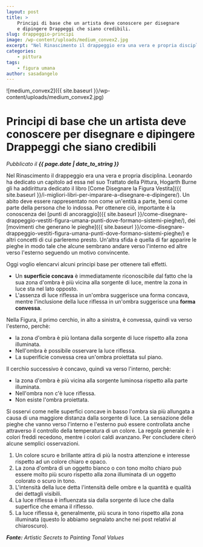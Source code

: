 ```yaml
---
layout: post
title: >
    Principi di base che un artista deve conoscere per disegnare
    e dipingere Drappeggi che siano credibili.
slug: drappeggio-principi
image: /wp-content/uploads/medium_convex2.jpg
excerpt: "Nel Rinascimento il drappeggio era una vera e propria disciplina. Leonardo ha dedicato un capitolo ad essa nel suo Trattato della Pittura, Hogarth Burne"
categories:
    - pittura
tags:
    - figura umana
author: sasadangelo
---
```


![medium_convex2]({{ site.baseurl }}/wp-content/uploads/medium_convex2.jpg)

# Principi di base che un artista deve conoscere per disegnare e dipingere Drappeggi che siano credibili
_Pubblicato il **{{ page.date | date_to_string }}**_

Nel Rinascimento il drappeggio era una vera e propria disciplina. Leonardo ha dedicato un capitolo ad essa nel suo Trattato della Pittura, Hogarth Burne gli ha addirittura dedicato il libro [Come Disegnare la Figura Vestita]({{ site.baseurl }}/i-migliori-libri-per-imparare-a-disegnare-e-dipingere/). Un abito deve essere rappresentato non come un'entità a parte, bensì come parte della persona che lo indossa. Per ottenere ciò, importante è la conoscenza dei [punti di ancoraggio]({{ site.baseurl }}/come-disegnare-drappeggio-vestiti-figura-umana-punti-dove-formano-sistemi-pieghe/), dei [movimenti che generano le pieghe]({{ site.baseurl }}/come-disegnare-drappeggio-vestiti-figura-umana-punti-dove-formano-sistemi-pieghe/) e altri concetti di cui parleremo presto. Un'altra sfida è quella di far apparire le pieghe in modo tale che alcune sembrano andare verso l'interno ed altre verso l'esterno seguendo un motivo convincente.

Oggi voglio elencarvi alcuni principi base per ottenere tali effetti.

- Un **superficie concava** è immediatamente riconoscibile dal fatto che la sua zona d'ombra è più vicina alla sorgente di luce, mentre la zona in luce sta nel lato opposto.
- L'assenza di luce riflessa in un'ombra suggerisce una forma concava, mentre l'inclusione della luce riflessa in un'ombra suggerisce una **forma convessa**.

Nella Figura, il primo cerchio, in alto a sinistra, è convessa, quindi va verso l'esterno, perchè:

- la zona d'ombra è più lontana dalla sorgente di luce rispetto alla zona illuminata.
- Nell'ombra è possibile osservare la luce riflessa.
- La superificie convessa crea un'ombra proiettata sul piano.

Il cerchio successivo è concavo, quindi va verso l'interno, perchè:

- la zona d'ombra è più vicina alla sorgente luminosa rispetto alla parte illuminata.
- Nell'ombra non c'è luce riflessa.
- Non esiste l'ombra proiettata.

Si osservi come nelle superfici concave in basso l'ombra sia più allungata a causa di una maggiore distanza dalla sorgente di luce. La sensazione delle pieghe che vanno verso l'interno e l'esterno può essere controllata anche attraverso il controllo della temperatura di un colore. La regola generale è: i colori freddi recedono, mentre i colori caldi avanzano. Per concludere citerò alcune semplici osservazioni.

1. Un colore scuro e brillante attira di più la nostra attenzione e interesse rispetto ad un colore chiaro e opaco.
2. La zona d'ombra di un oggetto bianco o con tono molto chiaro può essere molto più scuro rispetto alla zona illuminata di un oggetto colorato o scuro in tono.
3. L'intensità della luce detta l'intensità delle ombre e la quantità e qualità dei dettagli visibili.
4. La luce riflessa è influenzata sia dalla sorgente di luce che dalla superfice che emana il riflesso.
5. La luce riflessa è, generalmente, più scura in tono rispetto alla zona illuminata (questo lo abbiamo segnalato anche nei post relativi al chiaroscuro).

_**Fonte:** Artistic Secrets to Painting Tonal Values_
